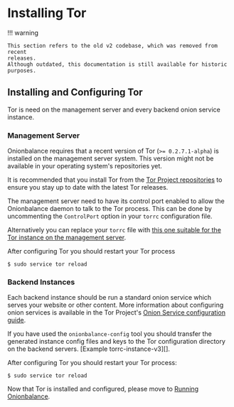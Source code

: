 # Installing Tor

!!! warning

    This section refers to the old v2 codebase, which was removed from recent
    releases.
    Although outdated, this documentation is still available for historic
    purposes.

## Installing and Configuring Tor

Tor is need on the management server and every backend onion service
instance.

### Management Server

Onionbalance requires that a recent version of Tor (`>= 0.2.7.1-alpha`)
is installed on the management server system. This version might not be
available in your operating system's repositories yet.

It is recommended that you install Tor from the [Tor Project
repositories](https://www.torproject.org/download/download-unix.html.en)
to ensure you stay up to date with the latest Tor releases.

The management server need to have its control port enabled to allow the
Onionbalance daemon to talk to the Tor process. This can be done by
uncommenting the `ControlPort` option in your `torrc` configuration
file.

Alternatively you can replace your `torrc` file with
[this one suitable for the Tor instance on the management server][].

After configuring Tor you should restart your Tor process

```console
$ sudo service tor reload
```

[this one suitable for the Tor instance on the management server]: https://gitlab.torproject.org/tpo/onion-services/onionbalance/-/blob/main/onionbalance/config_generator/data/torrc-server

### Backend Instances

Each backend instance should be run a standard onion service which
serves your website or other content. More information about configuring
onion services is available in the Tor Project's [Onion Service configuration
guide][].

[Onion Service configuration guide]: https://community.torproject.org/onion-services/setup/

If you have used the `onionbalance-config` tool you should transfer the
generated instance config files and keys to the Tor configuration
directory on the backend servers. [Example torrc-instance-v3][].

After configuring Tor you should restart your Tor process:

```console
$ sudo service tor reload
```

Now that Tor is installed and configured, please move to
[Running Onionbalance](running.md).

[Example torrc-instance-v2]: https://gitlab.torproject.org/tpo/onion-services/onionbalance/-/blob/main/onionbalance/config_generator/data/torrc-instance-v2
